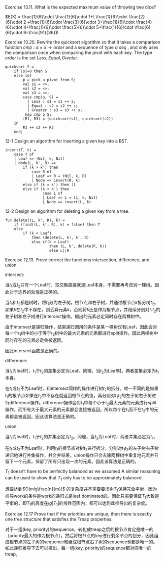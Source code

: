 Exercise 10.11. What is the expected maximum value of throwing two dice?

$E(X) = \frac{1}{6}\cdot  \frac{1}{6}\cdot 1+\ \frac{1}{6}\cdot \frac{2}{6}\cdot 2 +\frac{1}{6}\cdot \frac{3}{6}\cdot 3+\frac{1}{6}\cdot \frac{4}{6}\cdot 4+\frac{1}{6}\cdot \frac{5}{6}\cdot 5+\frac{1}{6}\cdot \frac{6}{6}\cdot 6=\frac{91}{36}$ 

Exercise 10.20. Rewrite the quicksort algorithm so that it takes a comparison function $cmp\ :\ \alpha \times \alpha \rightarrow order$ and a sequence of type $\alpha \ seq$ , and only uses the comparison once when comparing the pivot with each key. The type $order$ is the set ${Less, Equal, Greater}$. 

```Standard ML
quicksort S = 
	if |s|=0 then S
	else let
		p = pick a pivot from S;
		val s1 = <>;
		val s2 = <>;
		val s3 = <>;
		case cmp(p, S) = 
		  | Less : s1 = s1 ++ s;
		  | Equal : s2 = s2 ++ s;
		  | Greater : s3 = s3 ++ s;
		 map cmp p S;
		(R1, R3) = (quicksort(s1), quicksort(s2))
	in
		R1 ++ s2 ++ R3
	end;
```

12-1 Design an algorithm for inserting a given key into a BST.

```
insert(T, k) = 
	case T of
	| Leaf => (Nil, k, Nil)
	| Node(L, k', R) =>
		if (k > k') then 
			case R of
			| Leaf => R = (Nil, k, R)
			| Node => insert(R, k)
		else if (k = k') then () 
		else if (k < k') then
        	     case L of
        	     | Leaf => L = (L, k, Nil)
        	     | Node => insert(L, k)
```

12-2 Design an algorithm for deleting a given key from a tree.

``` Standard ML
fun delete((L, k', R), k) = 
	if (find((L, k', R), k) = false) then T
	else
		if (k < Leaf) 
			then (delete(L, k), k', R)
			else if(k > Leaf) 
					then (L, k', delete(R, k))
					else L||R	
```

Exercise 12.13. Prove correct the functions intersection, difference, and union.

intersect: 

当$t_1$或$t_2$只有一个Leaf时，取交集直接就是Leaf本身，不需要再考虑另一棵树。因此对于边界的处理是正确的。

当$t_1$和$t_2$都是树时，将$t_1$分为左子树，根节点和右子树，并通过根节点$k$拆分树$t_2$。如果$k$在$t_2$中不存在，则丢弃元素$k$，否则将$k$还是作为根节点，并继续分别对$t_1$$t_2$的左子树和右子树进行intersect操作。输出的元素必定同时存在两棵树中。

由于intersect是递归操作，结束递归调用的条件是某一棵树仅有Leaf，因此会对每一个$t_1$树中的小于等于$t_2$树中的最大元素的元素都进行split操作。因此两棵树中同时存在的元素必定会被返回。

因此intersect函数是正确的。

difference:

当$t_1$为leaf时，$t_1$于$t_2$的差集必定为Leaf。同理，当$t_2$为Leaf时，两者差集必定为$t_1$本身。

在$t_1$或$t_2$不为Leaf时，和intersect同样的操作进行树$t_2$的拆分。唯一不同的是如果$t_1$的根节点如果在$t_2$中不存在就返回根节点的值，再分别对$t_1 t_2$的左子树右子树进行difference操作。difference操作会对$t_1$中每个小于$t_2$最大元素的元素进行split操作，而所有大于最大元素的元素都会直接被返回。所以每个在$t_1$而不在$t_2$中的元素都会被返回。因此该算法是正确的。

union:

当$t_1$为leaf时，$t_1$于$t_2$的并集必定为$t_2$。同理，当$t_2$为Leaf时，两者并集必定为$t_1$。

在$t_1$或$t_2$不为Leaf时，利用$t_1$的根节点对树$t_2$进行拆分。分别对$t_1 t_2$的左子树右子树递归地进行并集操作，并合并结果。union操作只会去除两棵树中重复地元素并只留下一个元素，保留了所有只出现一次的元素。因此该算法是正确的。

$T_1$ doesn’t have to be perfectly balanced as we assumed
A similar reasoning can be used to show that $T_1$ only has to be approximately balanced.

想要达到$O(mlg\frac{n}{m})$ 的复杂度并不需要要求树$T_1$保持完全平衡，因为推导work的条件是work的递归式是leaf dominated的。因此只需要保证$T_1$大致是平衡的，即$T_1$的高度在$lg|T_1|$的线性范围内，都可以达到此推导出的复杂度。

Exercise 12.17 Prove that if the priorities are unique, then there is exactly one tree structure that satisfies the Treap properties.

对于一组(key, priority)的sequence，转化成treap之后的根节点肯定是唯一的（priority最大的作为根节点）。然后将根节点的key进行剩余节点的划分，因此组成根节点的左子树的sequence和组成根节点右子树的sequence也都是唯一的。如此递归推导下去可以推出，每一组(key, priority)的sequence都对应唯一的treap。



